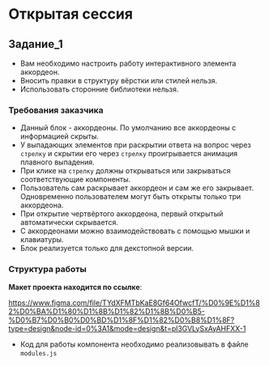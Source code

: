 # Открытая сессия


## Задание_1

- Вам необходимо настроить работу интерактивного элемента аккордеон.
- Вносить правки в структуру вёрстки или стилей нельзя.
- Использовать сторонние библиотеки нельзя.


### Требования заказчика

- Данный блок - аккордеоны. По умолчанию все аккордеоны с информацией скрыты.
- У выпадающих элементов при раскрытии ответа на вопрос через `стрелку` и скрытии его через `стрелку` проигрывается анимация плавного выпадения.
- При клике на `стрелку` должны открываться или закрываться соответствующие компоненты.
- Пользователь сам раскрывает аккордеон и сам же его закрывает. Одновременно пользователем могут быть открыты только три аккордеона.
- При открытие чертвёртого аккордеона, первый открытый автоматически скрывается.
- С аккордеонами можно взаимодействовать с помощью мышки и клавиатуры.
- Блок реализуется только для декстопной версии.

### Структура работы

**Макет проекта находится по ссылке**:

https://www.figma.com/file/TYdXFMTbKaE8Gf64OfwcfT/%D0%9E%D1%82%D0%BA%D1%80%D1%8B%D1%82%D1%8B%D0%B5-%D0%B7%D0%B0%D0%BD%D1%8F%D1%82%D0%B8%D1%8F?type=design&node-id=0%3A1&mode=design&t=pl3GVLySxAyAHFXX-1

- Код для работы компонента необходимо реализовывать в файле `modules.js`
